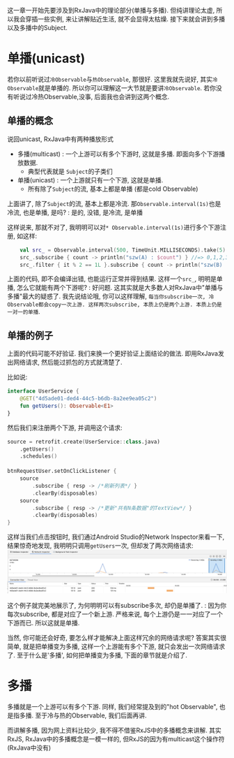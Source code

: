 这一章一开始先要涉及到RxJava中的理论部分(单播与多播). 但纯讲理论太虚, 所以我会穿插一些实例, 来让讲解贴近生活, 就不会显得太枯燥.  接下来就会讲到多播以及多播中的Subject. 

# 单播(unicast)
若你以前听说过`冷Observable`与`热Observable`, 那很好. 这里我就先说好, 其实`冷Observable`就是单播的. 所以你可以理解这一大节就是要讲`冷Observable`. 
若你没有听说过冷热Observable,没事, 后面我也会讲到这两个概念. 


## 单播的概念
说回unicast, RxJava中有两种播放形式
* 多播(multicast) : 一个上游可以有多个下游时, 这就是多播. 即面向多个下游播放数据. 
  * 典型代表就是 `Subject`的子类们
* 单播(unicast) : 一个上游就只有一个下游, 这就是单播. 
  * 所有除了`Subject`的流, 基本上都是单播 (都是cold Observable) 

上面讲了, 除了`Subject`的流, 基本上都是冷流. 那`Observable.interval(1s)`也是冷流, 也是单播, 是吗? 
: 是的, 没错, 是冷流, 是单播

这样说来, 那就不对了, 我明明可以对`* Observable.interval(1s)`进行多个下游注册, 如这样: 
```kotlin
    val src_ = Observable.interval(500, TimeUnit.MILLISECONDS).take(5)
    src_.subscribe { count -> println("szw(A) : $count") } //=> 0,1,2,3,4
    src_.filter { it % 2 == 1L }.subscribe { count -> println("szw(B) : $count") } //=> 1, 3
```
上面的代码, 即不会编译出错, 也能运行正常并得到结果. 这样一个`src_`, 明明是单播, 怎么它就能有两个下游呢? 
: 好问题. 这其实就是大多数人对RxJava中"单播与多播"最大的疑惑了. 
我先说结论哦, 你可以这样理解, `每当你subscribe一次, 冷Observable都会copy一次上游. 这样两次subscribe, 本质上仍是两个上游. 本质上仍是一对一的单播`. 

## 单播的例子
上面的代码可能不好验证. 我们来换一个更好验证上面结论的做法. 即用RxJava发出网络请求, 然后能过抓包的方式就清楚了. 

比如说: 
```kotlin
interface UserService {
    @GET("4d5ade01-ded4-44c5-b6db-8a2ee9ea05c2")
    fun getUsers(): Observable<E1>
}
```

然后我们来注册两个下游, 并调用这个请求: 

```kotlin
source = retrofit.create(UserService::class.java)
    .getUsers()
    .schedules()

btnRequestUser.setOnClickListener {
    source
        .subscribe { resp -> /*刷新列表*/ }
        .clearBy(disposables)
    source
        .subscribe { resp -> /*更新"共有N条数据"的TextView*/ }
        .clearBy(disposables)        
}
```

这样当我们点击按钮时, 我们通过Android Studio的Network Inspector来看一下, 结果惊奇地发现, 我明明只调用`getUsers`一次, 但却发了两次网络请求: 
![image](img/image-20230322094831-7etdppt.png)

这个例子就完美地展示了, 为何明明可以有subscribe多次, 却仍是单播了. 
: 因为你每次subscribe, 都是对应了一个新上游. 严格来说, 每个上游仍是一一对应了一个下游而已. 所以这就是单播. 

当然, 你可能还会好奇, 要怎么样才能解决上面这样冗余的网络请求呢? 
答案其实很简单, 就是把单播变为多播, 这样一个上游能有多个下游, 就只会发出一次网络请求了. 至于什么是'多播', 如何把单播变为多播, 下面的章节就是介绍了. 

# 多播
多播就是一个上游可以有多个下游. 同样, 我们经常提及到的"hot Observable", 也是指多播. 至于冷与热的Observable, 我们后面再讲. 

而讲解多播, 因为网上资料比较少, 我不得不借鉴RxJS中的多播概念来讲解. 其实RxJS, RxJava中的多播概念是一模一样的, 但RxJS的因为有multicast这个操作符(RxJava中没有)